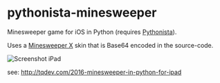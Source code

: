 pythonista-minesweeper
======================

Minesweeper game for iOS in Python (requires [Pythonista](http://omz-software.com/pythonista/)).

Uses a [Minesweeper X](http://www.curtisbright.com/msx/) skin that is Base64 encoded in the source-code.

![Screenshot iPad](https://www.leaseweb.com/labs/wp-content/uploads/2014/05/minesweeper_ipad.jpg)

see: http://tqdev.com/2016-minesweeper-in-python-for-ipad
